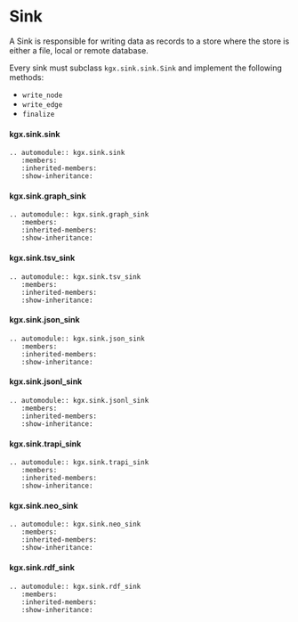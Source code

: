 # Sink

A Sink is responsible for writing data as records to a store where the store is either
a file, local or remote database.

Every sink must subclass `kgx.sink.sink.Sink` and implement the following methods:
- `write_node`
- `write_edge`
- `finalize`


#### kgx.sink.sink

```eval_rst
.. automodule:: kgx.sink.sink
   :members:
   :inherited-members:
   :show-inheritance:
```

#### kgx.sink.graph_sink

```eval_rst
.. automodule:: kgx.sink.graph_sink
   :members:
   :inherited-members:
   :show-inheritance:
```

#### kgx.sink.tsv_sink

```eval_rst
.. automodule:: kgx.sink.tsv_sink
   :members:
   :inherited-members:
   :show-inheritance:
```

#### kgx.sink.json_sink

```eval_rst
.. automodule:: kgx.sink.json_sink
   :members:
   :inherited-members:
   :show-inheritance:
```

#### kgx.sink.jsonl_sink

```eval_rst
.. automodule:: kgx.sink.jsonl_sink
   :members:
   :inherited-members:
   :show-inheritance:
```

#### kgx.sink.trapi_sink

```eval_rst
.. automodule:: kgx.sink.trapi_sink
   :members:
   :inherited-members:
   :show-inheritance:
```

#### kgx.sink.neo_sink

```eval_rst
.. automodule:: kgx.sink.neo_sink
   :members:
   :inherited-members:
   :show-inheritance:
```

#### kgx.sink.rdf_sink

```eval_rst
.. automodule:: kgx.sink.rdf_sink
   :members:
   :inherited-members:
   :show-inheritance:
```
